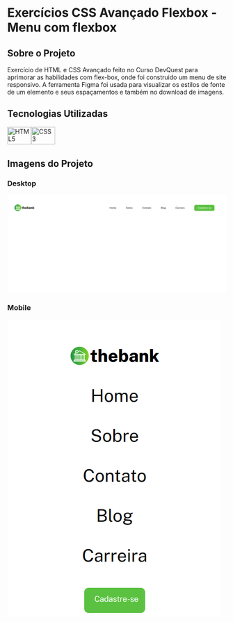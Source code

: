 # Exercícios CSS Avançado Flexbox - Menu com flexbox

## Sobre o Projeto

Exercício de HTML e CSS Avançado feito no Curso DevQuest para aprimorar as habilidades com flex-box, onde foi construido um menu de site responsivo. A ferramenta Figma foi usada para visualizar os estilos de fonte de um elemento e seus espaçamentos e também no download de imagens.

## Tecnologias Utilizadas

<img width="55px" height="40px" title="HTML5" src="https://cdn.jsdelivr.net/gh/devicons/devicon/icons/html5/html5-original.svg" /><img width="55px" height="40px" title="CSS3" src="https://cdn.jsdelivr.net/gh/devicons/devicon/icons/css3/css3-original.svg" />
                 
## Imagens do Projeto

### Desktop

![](design/desktop-design.png)

### Mobile

![](design/mobile-design.png)